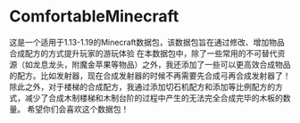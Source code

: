 # ComfortableMinecraft
这是一个适用于1.13-1.19的Minecraft数据包，该数据包旨在通过修改、增加物品合成配方的方式提升玩家的游玩体验
在本数据包中，除了一些常用的不可替代资源（如龙息龙头，附魔金苹果等物品）之外，我还添加了一些可以更高效合成物品的配方。比如发射器，现在合成发射器的时候不再需要先合成弓再合成发射器了！
除此之外，对于楼梯的合成配方，我通过添加切石机配方和添加等比例配方的方式，减少了合成木制楼梯和木制台阶的过程中产生的无法完全合成完毕的木板的数量。
希望你们会喜欢这个数据包！
